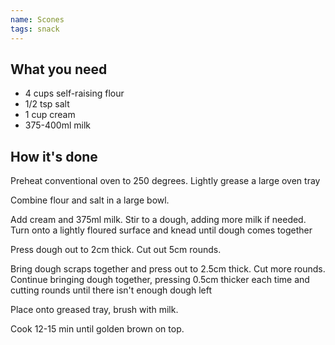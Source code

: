 ```yaml
---
name: Scones
tags: snack
---
```


## What you need

* 4 cups self-raising flour
* 1/2 tsp salt
* 1 cup cream
* 375-400ml milk

<!-- break -->

## How it's done

Preheat conventional oven to 250 degrees. Lightly grease a large oven tray

Combine flour and salt in a large bowl.

Add cream and 375ml milk. Stir to a dough, adding more milk if needed. Turn onto a lightly floured surface and knead until dough comes together

Press dough out to 2cm thick. Cut out 5cm rounds.

Bring dough scraps together and press out to 2.5cm thick. Cut more rounds. Continue bringing dough together, pressing 0.5cm thicker each time and cutting rounds until there isn't enough dough left

Place onto greased tray, brush with milk.

Cook 12-15 min until golden brown on top.
